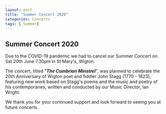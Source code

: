 ```yaml
---
layout: post
title: "Summer Concert 2020"
categories: Concerts
tags: [ Summer]
---
```

## Summer Concert 2020

Due to the COVID-19 pandemic we had to cancel our Summer Concert on Sat 20th June 7.30pm in St Mary's, Wigton.   

The concert, titled "***The Cumbrian Minstrel***", was planned to celebrate the 20th Anniversary of Wigton poet and fiddler John Stagg (1770 - 1823), featuring new work based on Stagg's poems and the music and poetry of his contemporaries, written and conducted by our Music Director, Ian Wright. 

We thank you for your continued support and look forward to seeing you at future concerts.


